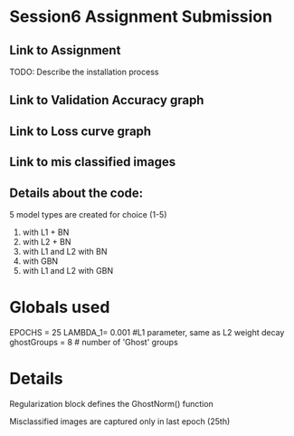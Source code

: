 # Session6 Assignment Submission

## Link to Assignment
TODO: Describe the installation process

## Link to Validation Accuracy graph

## Link to Loss curve graph

## Link to mis classified images 


## Details about the code:
5 model types are created for choice (1-5)
1. with L1 + BN
2. with L2 + BN
3. with L1 and L2 with BN
4. with GBN
5. with L1 and L2 with GBN


# Globals used
EPOCHS = 25
LAMBDA_1= 0.001  #L1 parameter, same as L2 weight decay
ghostGroups = 8 # number of 'Ghost' groups

# Details
Regularization block defines the GhostNorm() function

Misclassified images are captured only in last epoch (25th)
